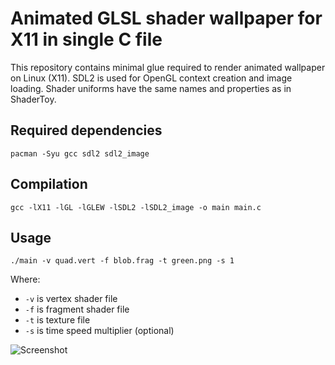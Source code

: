 # Animated GLSL shader wallpaper for X11 in single C file

This repository contains minimal glue required to render animated wallpaper on Linux (X11). SDL2 is used for OpenGL context creation and image loading. Shader uniforms have the same names and properties as in ShaderToy.

## Required dependencies

```shell
pacman -Syu gcc sdl2 sdl2_image
```

## Compilation

```shell
gcc -lX11 -lGL -lGLEW -lSDL2 -lSDL2_image -o main main.c
```

## Usage

```shell
./main -v quad.vert -f blob.frag -t green.png -s 1
```

Where: 
* `-v` is vertex shader file
* `-f` is fragment shader file
* `-t` is texture file
* `-s` is time speed multiplier (optional)

![Screenshot](https://user-images.githubusercontent.com/5013708/115758743-c4188180-a39f-11eb-92f7-133fec4d2eb4.png)
